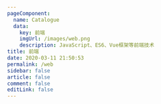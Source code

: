 ```yaml
---
pageComponent:
  name: Catalogue
  data:
    key: 前端
    imgUrl: /images/web.png
    description: JavaScript、ES6、Vue框架等前端技术
title: 前端
date: 2020-03-11 21:50:53
permalink: /web
sidebar: false
article: false
comment: false
editLink: false
---
```

